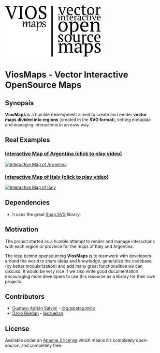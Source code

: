 ![ViosMaps](media/logo-viosmaps-complete.png)

# ViosMaps - Vector Interactive OpenSource Maps

## Synopsis

**ViosMaps** is a humble development aimed to create and render **vector maps divided into regions** (created in the **SVG format**), setting metadata and managing interactions in an easy way. 

## Real Examples

### [Interactive Map of Argentina (click to play video)](http://www.youtube.com/watch?v=prYIRGF3WjI)

[![Interactive Map of Argentina](http://img.youtube.com/vi/prYIRGF3WjI/0.jpg)](http://www.youtube.com/watch?v=prYIRGF3WjI "Interactive Map of Argentina")

### [Interactive Map of Italy (click to play video)](http://www.youtube.com/watch?v=CGg1kKw0Qnk)

[![Interactive Map of Italy](http://img.youtube.com/vi/CGg1kKw0Qnk/0.jpg)](http://www.youtube.com/watch?v=CGg1kKw0Qnk "Interactive Map of Italy")

## Dependencies

* It uses the great [Snap.SVG](http://snapsvg.io) library.

## Motivation

The project started as a humble attempt to render and manage interactions with each region or province for the maps of Italy and Argentina. 

The idea behind opensourcing **ViosMaps** is to teamwork with developers around the world to share ideas and knowledge, generalize the codebase (by better modularization) and add many great functionalities we can discuss. It would be very nice if we also write good documentation encouraging more developers to use this resource as a library  for their own projects.

## Contributors

* [Gustavo Adrián Salvini](https://linkedin.com/in/gustavosalvini) - [@guspatagonico](http://twitter.com/guspatagonico)
* [Darío Ruellan](http://linkedin.com/in/darioruellan) - [@druellan](http://twitter.com/druellan)

## License

Available under an [Apache 2 license](https://github.com/adobe-webplatform/Snap.svg/blob/master/LICENSE) which means it’s completely open-source, and completely free.
